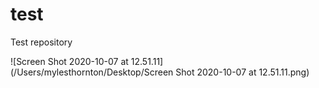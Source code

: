 # test
Test repository 



![Screen Shot 2020-10-07 at 12.51.11](/Users/mylesthornton/Desktop/Screen Shot 2020-10-07 at 12.51.11.png)

